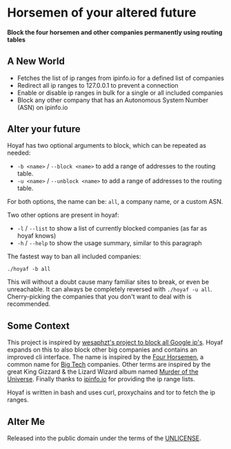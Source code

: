 Horsemen of your altered future
===============================

#### Block the four horsemen and other companies permanently using routing tables

## A New World

- Fetches the list of ip ranges from ipinfo.io for a defined list of companies
- Redirect all ip ranges to 127.0.0.1 to prevent a connection
- Enable or disable ip ranges in bulk for a single or all included companies
- Block any other company that has an Autonomous System Number (ASN) on ipinfo.io

## Alter your future

Hoyaf has two optional arguments to block, which can be repeated as needed:

- `-b <name>` / `--block <name>` to add a range of addresses to the routing table.
- `-u <name>` / `--unblock <name>` to add a range of addresses to the routing table.

For both options, the name can be: `all`, a company name, or a custom ASN.

Two other options are present in hoyaf:

- `-l` / `--list` to show a list of currently blocked companies (as far as hoyaf knows)
- `-h` / `--help` to show the usage summary, similar to this paragraph

The fastest way to ban all included companies:

```
./hoyaf -b all
```

This will without a doubt cause many familiar sites to break, or even be unreachable.
It can always be completely reversed with `./hoyaf -u all`.
Cherry-picking the companies that you don't want to deal with is recommended.

## Some Context

This project is inspired by
[wesaphzt's project to block all Google ip's](https://github.com/wesaphzt/block-all-google).
Hoyaf expands on this to also block other big companies and contains an improved cli interface.
The name is inspired by the [Four Horsemen](https://en.wikipedia.org/wiki/Four_Horsemen_of_the_Apocalypse),
a common name for [Big Tech](https://en.wikipedia.org/wiki/Big_Tech) companies.
Other terms are inspired by the great King Gizzard & the Lizard Wizard album named
[Murder of the Universe](https://en.wikipedia.org/wiki/Murder_of_the_Universe).
Finally thanks to [ipinfo.io](https://ipinfo.io) for providing the ip range lists.

Hoyaf is written in bash and uses curl, proxychains and tor to fetch the ip ranges.

## Alter Me

Released into the public domain under the terms of the [UNLICENSE](./UNLICENSE).
